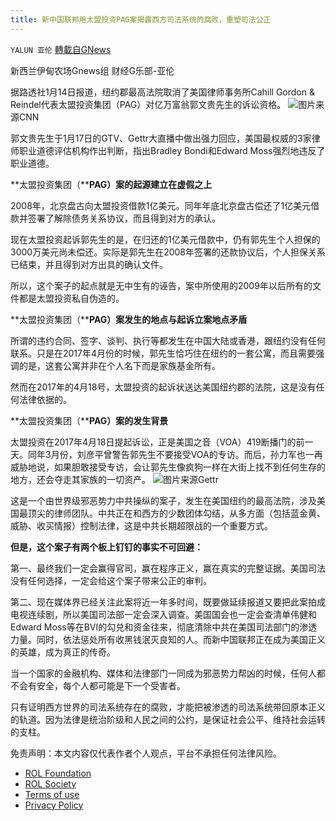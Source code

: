 ```yaml
---
title: 新中国联邦用太盟投资PAG案揭露西方司法系统的腐败，重塑司法公正
---
```

`YALUN 亚伦` [轉載自GNews](https://gnews.org/zh-hans/1900016/)

新西兰伊甸农场Gnews组 财经G乐部-亚伦

据路透社1月14日报道，纽约郡最高法院取消了美国律师事务所Cahill Gordon & Reindel代表太盟投资集团（PAG）对亿万富翁郭文贵先生的诉讼资格。
![](https://assets.gnews.org/wp-content/uploads/2022/01/https___cdn.cnn_.com_cnnnext_dam_assets_201124130733-department-of-justice-headquarters-file.jpg)图片来源CNN


郭文贵先生于1月17日的GTV、Gettr大直播中做出强力回应，美国最权威的3家律师职业道德评估机构作出判断，指出Bradley Bondi和Edward Moss强烈地违反了职业道德。

**太盟投资集团（****PAG）案的起源建立在虚假之上**

2008年，北京盘古向太盟投资借款1亿美元。同年年底北京盘古偿还了1亿美元借款并签署了解除债务关系协议，而且得到对方的承认。

现在太盟投资起诉郭先生的是，在归还的1亿美元借款中，仍有郭先生个人担保的3000万美元尚未偿还。实际是郭先生在2008年签署的还款协议后，个人担保关系已结束，并且得到对方出具的确认文件。

所以，这个案子的起点就是无中生有的诬告，案中所使用的2009年以后所有的文件都是太盟投资私自伪造的。

**太盟投资集团（****PAG）案发生的地点与起诉立案地点矛盾**

所谓的违约合同、签字、谈判、执行等都发生在中国大陆或香港，跟纽约没有任何联系。只是在2017年4月份的时候，郭先生恰巧住在纽约的一套公寓，而且需要强调的是，这套公寓并非在个人名下而是家族基金所有。

然而在2017年的4月18号，太盟投资的起诉状送达美国纽约郡的法院，这是没有任何法律依据的。

**太盟投资集团（****PAG）案的发生背景**

太盟投资在2017年4月18日提起诉讼，正是美国之音（VOA）419断播门的前一天。同年3月份，刘彦平曾警告郭先生不要接受VOA的专访。而后，孙力军也一再威胁地说，如果胆敢接受专访，会让郭先生像疯狗一样在大街上找不到任何生存的地方，还会夺走其家族的一切资产。
![](https://assets.gnews.org/wp-content/uploads/2022/01/bb808d01-65c0-4c37-a20e-949dcdeed27a-2.jpg)图片来源Gettr


这是一个由世界级邪恶势力中共操纵的案子，发生在美国纽约的最高法院，涉及美国最顶尖的律师团队。中共正在和西方的少数团体勾结，从多方面（包括蓝金黄、威胁、收买情报）控制法律，这是中共长期超限战的一个重要方式。

**但是，这个案子有两个板上钉钉的事实不可回避：**

第一、最终我们一定会赢得官司，赢在程序正义，赢在真实的完整证据。美国司法没有任何选择，一定会给这个案子带来公正的审判。

第二、现在媒体界已经关注此案将近一年多时间，既要做延续报道又要把此案拍成电视连续剧，所以美国司法部一定会深入调查。美国国会也一定会查清单伟健和Edward Moss等在BVI的勾兑和资金往来，彻底清除中共在美国司法部门的渗透力量。同时，依法惩处所有收黑钱泯灭良知的人。而新中国联邦正在成为美国正义的英雄，成为真正的传奇。

当一个国家的金融机构、媒体和法律部门一同成为邪恶势力帮凶的时候，任何人都不会有安全，每个人都可能是下一个受害者。

只有证明西方世界的司法系统存在的腐败，才能把被渗透的司法系统带回原本正义的轨道。因为法律是统治阶级和人民之间的公约，是保证社会公平、维持社会运转的支柱。

 

免责声明：本文内容仅代表作者个人观点，平台不承担任何法律风险。

- [ROL Foundation](https://rolfoundation.org/)
- [ROL Society](https://rolsociety.org/)
- [Terms of use](https://gnews.org/terms-of-use-3/)
- [Privacy Policy](https://gnews.org/privacy-policy/)
